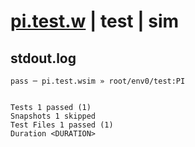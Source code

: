 # [pi.test.w](../../../../../../examples/tests/sdk_tests/math/pi.test.w) | test | sim

## stdout.log
```log
pass ─ pi.test.wsim » root/env0/test:PI
 
 
Tests 1 passed (1)
Snapshots 1 skipped
Test Files 1 passed (1)
Duration <DURATION>
```


